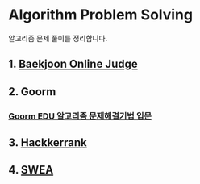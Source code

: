 # Algorithm Problem Solving
알고리즘 문제 풀이를 정리합니다.

## 1. [Baekjoon Online Judge](BOJ)

## 2. Goorm
### [Goorm EDU 알고리즘 문제해결기법 입문](Goorm/Introduction-To-Algorithm)

## 3. [Hackkerrank](Hackkerrank)

## 4. [SWEA](SWEA)
